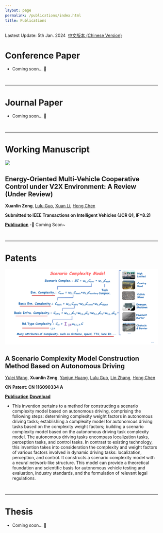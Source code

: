```yaml
---
layout: page
permalink: /publications/index.html
title: Publications
---
```


Lastest Update: 5th Jan. 2024&nbsp;  [中文版本 (Chinese Version)](https://xuanlinzeng.github.io/file/publications-zh/)

# Conference Paper

- Coming soon... 🚀

<br>

---

# Journal Paper

- Coming soon... 🚀

<br>

---

# Working Manuscript

<img src='images/EnergyMultiReview.png'>

## Energy-Oriented Multi-Vehicle Cooperative Control under V2X Environment: A Review (Under Review)

**Xuanlin Zeng**, [Lulu Guo](https://scholar.google.com/citations?user=0sUbiwQAAAAJ), [Xuan Li](https://scholar.google.com/citations?user=AYozSzMAAAAJ), [Hong Chen](https://scholar.google.com/citations?user=n_eA148AAAAJ)

**Submitted to IEEE Transactions on Intelligent Vehicles (JCR Q1, IF=8.2)**

[**Publication**](XXXXX)
-🚀 Coming Soon~

<!-- Leveraging vehicle-to-everything (V2X) communication, multi-vehicle cooperative control shows promising potential for enhancing traffic efficiency and energy saving. However, current research primarily focuses on single-vehicle or simplistic platoon control, limiting the scope to addressing diverse single-lane platoons, intricate multi-lane cooperation mechanisms, homogeneous or heterogeneous systems, and advanced energy-efficient control algorithms. To promote the application of multi-vehicle cooperative energy-efficient control in intelligent transportation systems, this paper presents a comprehensive review of the recent progress and challenges. Existing literature is categorized by scenario variations into the platoon level and the traffic level studies. Furthermore, distinctions between homogeneous and heterogeneous multi-vehicle systems are discussed. Moreover, algorithms based on models and learning are elaborately introduced and analyzed. Finally, this paper presents discussions and outlines prospective future directions to guide readers.
-->


<br>

---

# Patents

<img src='images/ScenarioComplexityModel.png'>

## A Scenario Complexity Model Construction Method Based on Autonomous Driving

[Yulei Wang](https://ieeexplore.ieee.org/author/37085365131), **Xuanlin Zeng**, [Yanjun Huang](https://scholar.google.com/citations?user=r_XUM78AAAAJ), [Lulu Guo](https://scholar.google.com/citations?user=0sUbiwQAAAAJ), [Lin Zhang](https://ieeexplore.ieee.org/author/37538577800), [Hong Chen](https://scholar.google.com/citations?user=n_eA148AAAAJ)

**CN Patent: CN 116090334 A**

[**Publication**](https://kns.cnki.net/kcms2/article/abstract?v=j6HAoO1nZAzkvm6MpJHoWmBDJ2BW2KtBnB4STXfe_pNEoLN8cD9-fMOJLH8TqeJSLwUrGghTFGW5L50LZTymV3kXgDyNFd3nOzU7gYlERTO8Qx1wBLHFGcJdO261w1A_DlevaQ671cg=&uniplatform=NZKPT&language=CHS) [**Download**](https://github.com/XuanlinZeng/My_Publications/blob/main/%E5%8F%91%E6%98%8E%E5%85%AC%E5%BC%80-%E4%B8%80%E7%A7%8D%E5%9F%BA%E4%BA%8E%E8%87%AA%E5%8A%A8%E9%A9%BE%E9%A9%B6%E7%9A%84%E5%9C%BA%E6%99%AF%E5%A4%8D%E6%9D%82%E5%BA%A6%E6%A8%A1%E5%9E%8B%E6%9E%84%E5%BB%BA%E6%96%B9%E6%B3%95.pdf)
- This invention pertains to a method for constructing a scenario complexity model based on autonomous driving, comprising the following steps: determining complexity weight factors in autonomous driving tasks; establishing a complexity model for autonomous driving tasks based on the complexity weight factors; building a scenario complexity model based on the autonomous driving task complexity model. The autonomous driving tasks encompass localization tasks, perception tasks, and control tasks. In contrast to existing technology, this invention takes into consideration the complexity and weight factors of various factors involved in dynamic driving tasks: localization, perception, and control. It constructs a scenario complexity model with a neural network-like structure. This model can provide a theoretical foundation and scientific basis for autonomous vehicle testing and evaluation, industry standards, and the formulation of relevant legal regulations.
</div>
</div>

<br>

---

# Thesis
- Coming soon... 🚀


<br>
